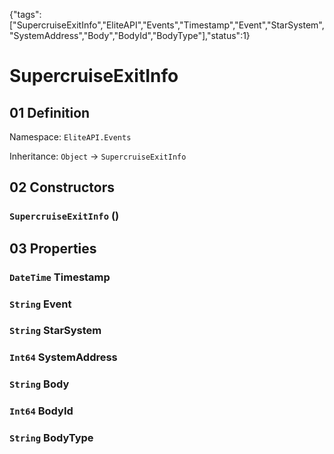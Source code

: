 {"tags":["SupercruiseExitInfo","EliteAPI","Events","Timestamp","Event","StarSystem","SystemAddress","Body","BodyId","BodyType"],"status":1}

# SupercruiseExitInfo

## 01 Definition

Namespace: `EliteAPI.Events`

Inheritance: `Object` → `SupercruiseExitInfo`

## 02 Constructors

### `SupercruiseExitInfo` ()

## 03 Properties

### `DateTime` Timestamp

### `String` Event

### `String` StarSystem

### `Int64` SystemAddress

### `String` Body

### `Int64` BodyId

### `String` BodyType

